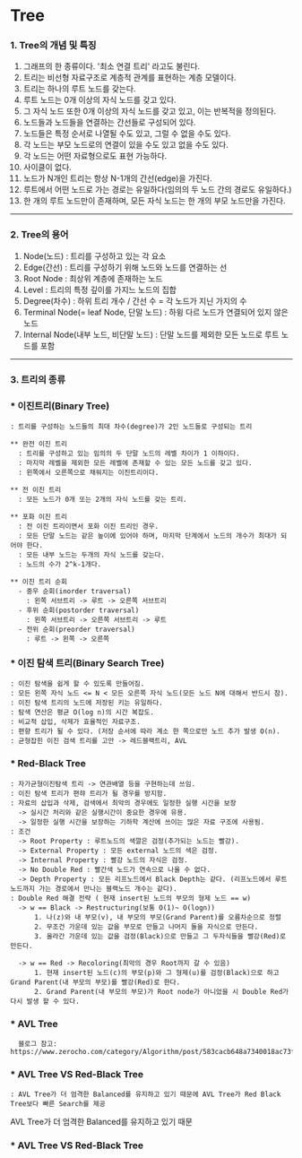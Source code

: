 Tree
==================

### 1. Tree의 개념 및 특징

1. 그래프의 한 종류이다. '최소 연결 트리' 라고도 불린다.
2. 트리는 비선형 자료구조로 계층적 관계를 표현하는 계층 모델이다.
3. 트리는 하나의 루트 노드를 갖는다.  
4. 루트 노드는 0개 이상의 자식 노드를 갖고 있다.  
5. 그 자식 노드 또한 0개 이상의 자식 노드를 갖고 있고, 이는 반복적을 정의된다.  
6. 노드들과 노드들을 연결하는 간선들로 구성되어 있다.
7. 노드들은 특정 순서로 나열될 수도 있고, 그럴 수 없을 수도 있다.
8. 각 노드는 부모 노드로의 연결이 있을 수도 있고 없을 수도 있다.
9. 각 노드는 어떤 자료형으로도 표현 가능하다.
10. 사이클이 없다.
11. 노드가 N개인 트리는 항상 N-1개의 간선(edge)을 가진다.
12. 루트에서 어떤 노드로 가는 경로는 유일하다(임의의 두 노드 간의 경로도 유일하다.)
13. 한 개의 루트 노드만이 존재하며, 모든 자식 노드는 한 개의 부모 노드만을 가진다.
---------------------  
  
### 2. Tree의 용어

1. Node(노드) : 트리를 구성하고 있는 각 요소
2. Edge(간선) : 트리를 구성하기 위해 노드와 노드를 연결하는 선
3. Root Node : 최상위 계층에 존재하는 노드
4. Level : 트리의 특정 깊이를 가지느 노드의 집합
5. Degree(차수) : 하위 트리 개수 / 간선 수 = 각 노드가 지닌 가지의 수
6. Terminal Node(= leaf Node, 단말 노드) : 하윙 다르 노드가 연결되어 있지 않은 노드
7. Internal Node(내부 노드, 비단말 노드) : 단말 노드를 제외한 모든 노드로 루트 노드를 포함
---------------------

### 3. 트리의 종류

  ### * 이진트리(Binary Tree)
    : 트리를 구성하는 노드들의 최대 차수(degree)가 2인 노드들로 구성되는 트리
    
    ** 완전 이진 트리
      : 트리를 구성하고 있는 임의의 두 단말 노드의 레벨 차이가 1 이하이다. 
      : 마지막 레벨을 제외한 모든 레벨에 존재할 수 있는 모든 노드를 갖고 있다. 
      : 왼쪽에서 오른쪽으로 채워지는 이진트리이다. 
    
    ** 전 이진 트리
      : 모든 노드가 0개 또는 2개의 자식 노드를 갖는 트리. 
      
    ** 포화 이진 트리
      : 전 이진 트리이면서 포화 이진 트리인 경우. 
      : 모든 단말 노드는 같은 높이에 있어야 하며, 마지막 단계에서 노드의 개수가 최대가 되어야 한다. 
      : 모든 내부 노드는 두개의 자식 노드를 갖는다. 
      : 노드의 수가 2^k-1개다.
    
    ** 이진 트리 순회
      - 중우 순회(inorder traversal)
        : 왼쪽 서브트리 -> 루트 -> 오른쪽 서브트리
      - 후위 순회(postorder traversal)
        : 왼쪽 서브트리 -> 오른쪽 서브트리 -> 루트
      - 전위 순회(preorder traversal)
        : 루트 -> 왼쪽 -> 오른쪽
      
  ### * 이진 탐색 트리(Binary Search Tree)
    : 이진 탐색을 쉽게 할 수 있도록 만들어짐. 
    : 모든 왼쪽 자식 노드 <= N < 모든 오른쪽 자식 노드(모든 노드 N에 대해서 반드시 참). 
    : 이진 탐색 트리의 노드에 저장된 키는 유일하다. 
    : 탐색 연산은 평균 O(log n)의 시간 복잡도. 
    : 비교적 삽입, 삭제가 효율적인 자료구조. 
    : 편향 트리가 될 수 있다. (저장 순서에 따라 계소 한 쪽으로만 노드 추가 발생 O(n). 
    : 균형잡힌 이진 검색 트리를 고안 -> 레드블랙트리, AVL

  ### * Red-Black Tree
    : 자가균형이진탐색 트리 -> 연관배열 등을 구현하는데 쓰임. 
    : 이진 탐색 트리가 편햐 트리가 될 경우를 방지함. 
    : 자료의 삽입과 삭제, 검색에서 최악의 경우에도 일정한 실행 시간을 보장
      -> 실시간 처리와 같은 실행시간이 중요한 경우에 유용. 
      -> 일정한 실행 시간을 보장하는 기하학 계산에 쓰이는 많은 자료 구조에 사용됨. 
    : 조건
      -> Root Property : 루트노드의 색깔은 검정(추가되는 노드는 빨강). 
      -> External Property : 모든 external 노드의 색은 검정. 
      -> Internal Property : 빨강 노드의 자식은 검정. 
      -> No Double Red : 빨간색 노드가 연속으로 나올 수 없다. 
      -> Depth Property : 모든 리프노드에서 Black Depth는 같다. (리프노드에서 루트노드까지 가는 경로에서 만나는 블랙노드 개수는 같다). 
    : Double Red 해결 전략 ( 현재 insert된 노드의 부모의 형제 노드 == w)
      -> w == Black -> Restructuring(보통 O(1)~ O(logn))
          1. 나(z)와 내 부모(v), 내 부모의 부모(Grand Parent)를 오름차순으로 정렬
          2. 무조건 가운데 있는 값을 부모로 만들고 나머지 둘을 자식으로 만든다.
          3. 올라간 가운데 있는 값을 검정(Black)으로 만들고 그 두자식들을 빨강(Red)로 만든다.
          
      -> w == Red -> Recoloring(최악의 경우 Root까지 갈 수 있음)
          1. 현재 insert된 노드(c)의 부모(p)와 그 형제(u)를 검정(Black)으로 하고 Grand Parent(내 부모의 부모)를 빨강(Red)로 한다.
          2. Grand Parent(내 부모의 부모)가 Root node가 아니었을 시 Double Red가 다시 발생 할 수 있다.
          
  ### * AVL Tree
      블로그 참고: https://www.zerocho.com/category/Algorithm/post/583cacb648a7340018ac73f1
   
  ### * AVL Tree VS Red-Black Tree
    : AVL Tree가 더 엄격한 Balanced를 유지하고 있기 때문에 AVL Tree가 Red Black Tree보다 빠른 Search를 제공
AVL Tree가 더 엄격한 Balanced를 유지하고 있기 때문
  ### * AVL Tree VS Red-Black Tree
